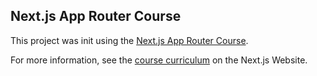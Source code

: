 ## Next.js App Router Course

This project was init using the [Next.js App Router Course](https://github.com/vercel/next-learn/tree/main/dashboard/starter-example).

For more information, see the [course curriculum](https://nextjs.org/learn) on the Next.js Website.